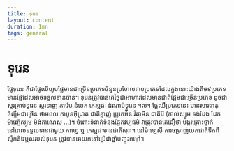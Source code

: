 ```yaml
---
title: ទុរេន
layout: content
duration: 1mn
tags: general
---
```


# ទុរេន

ផ្លែទុរេន គឺជាផ្លែឈឺហូបផ្លែមានជាច្រើនប្រភេទចំនួនប្រហែល៣០ប្រភេទដែលក្នុងនោះយ៉ាងតិច៩ប្រភេទមានផ្លែដែលអាចទទួលទានបាន។ ទុរេនត្រូវបានគេច្នៃជាអាហារដែលមានជាតិផ្អែមជាច្រើនប្រភេទ ដូចជា ស្ករគ្រាប់ទុរេន ស្ករទាញ ការ៉េម នំខេក ភេស្ជជៈ ដំណាប់ទុរេន ។ល។ ផ្លែឈឺប្រភេទនេះ មានសារធាតុចិញ្ចឹមជាច្រើន ថាមពល កាបូនអ៊ីដ្រាត ជាតិខ្លាញ់ ប្រូតេអ៉ីន វីតាមីន ជាតិរ៉ែ (កាល់ស្យូម ទង់ដែង ដែក ម៉ាញ៉េស្យូម ម៉ង់កាណេស ...)។ ចំពោះទំនាក់ទំនងផ្នែកវប្បធម៌ វាត្រូវបានគេជឿថា បង្ករគ្រោះថ្នាក់នៅពេលទទួលទានជាមួយ កាហ្វេ ឬ ភេស្ជជៈមានជាតិសុរា។ នៅម៉ាឡេស៊ី ការចម្រាញ់យកជាតិទឹកពីស្លឹកនិងឬសរបស់ទុរេន ត្រូវបានគេយកទៅប្រើជាថ្នាំបញ្ចុះកម្តៅ។